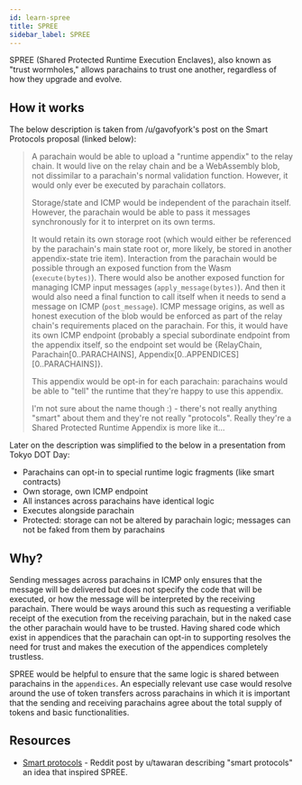 ```yaml
---
id: learn-spree
title: SPREE
sidebar_label: SPREE
---
```


SPREE (Shared Protected Runtime Execution Enclaves), also known as "trust wormholes," allows parachains to trust one another, regardless of how they upgrade and evolve.

## How it works

The below description is taken from /u/gavofyork's post on the Smart Protocols proposal (linked below):

> A parachain would be able to upload a "runtime appendix" to the relay chain. It would live on the relay chain and be a WebAssembly blob, not dissimilar to a parachain's normal validation function. However, it would only ever be executed by parachain collators.
> 
> Storage/state and ICMP would be independent of the parachain itself. However, the parachain would be able to pass it messages synchronously for it to interpret on its own terms.
> 
> It would retain its own storage root (which would either be referenced by the parachain's main state root or, more likely, be stored in another appendix-state trie item). Interaction from the parachain would be possible through an exposed function from the Wasm (`execute(bytes)`). There would also be another exposed function for managing ICMP input messages (`apply_message(bytes)`). And then it would also need a final function to call itself when it needs to send a message on ICMP (`post_message`). ICMP message origins, as well as honest execution of the blob would be enforced as part of the relay chain's requirements placed on the parachain. For this, it would have its own ICMP endpoint (probably a special subordinate endpoint from the appendix itself, so the endpoint set would be {RelayChain, Parachain\[0..PARACHAINS], Appendix[0..APPENDICES\]\[0..PARACHAINS\]}.
> 
> This appendix would be opt-in for each parachain: parachains would be able to "tell" the runtime that they're happy to use this appendix.
> 
> I'm not sure about the name though :) - there's not really anything "smart" about them and they're not really "protocols". Really they're a Shared Protected Runtime Appendix is more like it...

Later on the description was simplified to the below in a presentation from Tokyo DOT Day:

- Parachains can opt-in to special runtime logic fragments (like smart contracts)
- Own storage, own ICMP endpoint
- All instances across parachains have identical logic
- Executes alongside parachain
- Protected: storage can not be altered by parachain logic; messages can not be faked from them by parachains

## Why?

Sending messages across parachains in ICMP only ensures that the message will be delivered but does not specify the code that will be executed, or how the message will be interpreted by the receiving parachain. There would be ways around this such as requesting a verifiable receipt of the execution from the receiving parachain, but in the naked case the other parachain would have to be trusted. Having shared code which exist in appendices that the parachain can opt-in to supporting resolves the need for trust and makes the execution of the appendices completely trustless.

SPREE would be helpful to ensure that the same logic is shared between parachains in the `appendices`. An especially relevant use case would resolve around the use of token transfers across parachains in which it is important that the sending and receiving parachains agree about the total supply of tokens and basic functionalities.

## Resources

- [Smart protocols](https://www.reddit.com/r/dot/comments/b6kljn/smartprotocols_idea/) - Reddit post by u/tawaran describing "smart protocols" an idea that inspired SPREE.